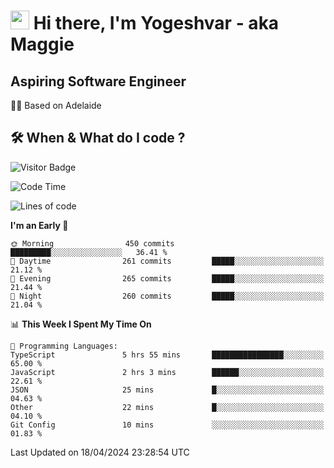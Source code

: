 <h1><img src="https://emojis.slackmojis.com/emojis/images/1531849430/4246/blob-sunglasses.gif?1531849430" width="30"/> Hi there, I'm Yogeshvar - aka Maggie</h1>

## Aspiring Software Engineer
🏂🏻  Based on Adelaide 

## 🛠 When & What do I code ?  

![Visitor Badge](https://visitor-badge.feriirawann.repl.co?username=yogeshvar&repo=yogeshvar&label=Visitors&style=plastic&color=%23457BFF&contentType=svg)

<!--START_SECTION:waka-->
![Code Time](http://img.shields.io/badge/Code%20Time-2%2C870%20hrs%2052%20mins-blue)

![Lines of code](https://img.shields.io/badge/From%20Hello%20World%20I%27ve%20Written-4.2%20million%20lines%20of%20code-blue)

**I'm an Early 🐤** 

```text
🌞 Morning                450 commits         █████████░░░░░░░░░░░░░░░░   36.41 % 
🌆 Daytime                261 commits         █████░░░░░░░░░░░░░░░░░░░░   21.12 % 
🌃 Evening                265 commits         █████░░░░░░░░░░░░░░░░░░░░   21.44 % 
🌙 Night                  260 commits         █████░░░░░░░░░░░░░░░░░░░░   21.04 % 
```


📊 **This Week I Spent My Time On** 

```text
💬 Programming Languages: 
TypeScript               5 hrs 55 mins       ████████████████░░░░░░░░░   65.00 % 
JavaScript               2 hrs 3 mins        ██████░░░░░░░░░░░░░░░░░░░   22.61 % 
JSON                     25 mins             █░░░░░░░░░░░░░░░░░░░░░░░░   04.63 % 
Other                    22 mins             █░░░░░░░░░░░░░░░░░░░░░░░░   04.10 % 
Git Config               10 mins             ░░░░░░░░░░░░░░░░░░░░░░░░░   01.83 % 
```


 Last Updated on 18/04/2024 23:28:54 UTC
<!--END_SECTION:waka-->
